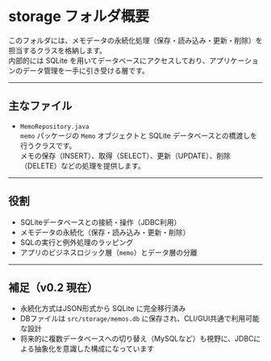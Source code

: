 # storage フォルダ概要

このフォルダには、メモデータの永続化処理（保存・読み込み・更新・削除）を担当するクラスを格納します。  
内部的には SQLite を用いてデータベースにアクセスしており、アプリケーションのデータ管理を一手に引き受ける層です。

---

## 主なファイル

- `MemoRepository.java`  
  `memo` パッケージの `Memo` オブジェクトと SQLite データベースとの橋渡しを行うクラスです。  
  メモの保存（INSERT）、取得（SELECT）、更新（UPDATE）、削除（DELETE）などの処理を提供します。

---

## 役割

- SQLiteデータベースとの接続・操作（JDBC利用）
- メモデータの永続化（保存・読み込み・更新・削除）
- SQLの実行と例外処理のラッピング
- アプリのビジネスロジック層（`memo`）とデータ層の分離

---

## 補足（v0.2 現在）

- 永続化方式はJSON形式から SQLite に完全移行済み
- DBファイルは `src/storage/memos.db` に保存され、CLI/GUI共通で利用可能な設計
- 将来的に複数データベースへの切り替え（MySQLなど）も視野に、JDBCによる抽象化を意識した構成になっています
